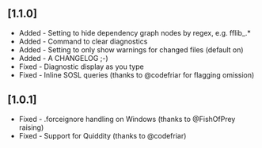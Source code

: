 ## [1.1.0]

* Added - Setting to hide dependency graph nodes by regex, e.g. fflib_.*
* Added - Command to clear diagnostics
* Added - Setting to only show warnings for changed files (default on)
* Added - A CHANGELOG ;-)
* Fixed - Diagnostic display as you type
* Fixed - Inline SOSL queries (thanks to @codefriar for flagging omission)

## [1.0.1]

* Fixed - .forceignore handling on Windows (thanks to @FishOfPrey raising)
* Fixed - Support for Quiddity (thanks to @codefriar)

